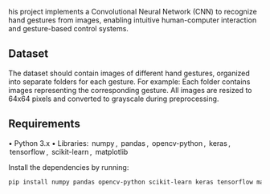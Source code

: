 his project implements a Convolutional Neural Network (CNN) to recognize hand gestures from images, enabling intuitive human-computer interaction and gesture-based control systems.

## Dataset

The dataset should contain images of different hand gestures, organized into separate folders for each gesture. For example:
Each folder contains images representing the corresponding gesture. All images are resized to 64x64 pixels and converted to grayscale during preprocessing.

## Requirements

•⁠  ⁠Python 3.x
•⁠  ⁠Libraries: ⁠ numpy ⁠, ⁠ pandas ⁠, ⁠ opencv-python ⁠, ⁠ keras ⁠, ⁠ tensorflow ⁠, ⁠ scikit-learn ⁠, ⁠ matplotlib ⁠

Install the dependencies by running:

```bash
pip install numpy pandas opencv-python scikit-learn keras tensorflow matplotlib
